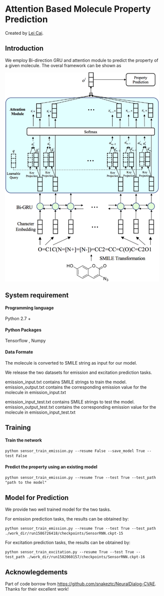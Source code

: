 
# Attention Based Molecule Property Prediction

Created by [Lei Cai](https://www.eecs.wsu.edu/~lcai/).

## Introduction

We employ Bi-direction GRU and attention module to predict the property of a given molecule. The overal framework can be shown as 

![model](./figures/framework.png)


## System requirement

#### Programming language
Python 2.7 +

#### Python Packages
Tensorflow , Numpy

#### Data Formate

The molecule is converted to SMILE string as input for our model.

We release the two datasets for emission and excitation prediction tasks.

emission_input.txt contains SMILE strings to train the model.
emission_output.txt contains the corresponding emission value for the molecule in emission_input.txt

emission_input_test.txt contains SMILE strings to test the model.
emission_output_test.txt contains the corresponding emission value for the molecule in emission_input_test.txt

## Training 

#### Train the network

```
python sensor_train_emission.py --resume False --save_model True --test False
```

#### Predict the property using an existing model

```
python sensor_train_emission.py --resume True --test True --test_path "path to the model"
```

## Model for Prediction

We provide two well trained model for the two tasks.

For emission prediction tasks, the results can be obtained by:

```
python sensor_train_emission.py --resume True --test True --test_path ./work_dir/run1586726418/checkpoints/SensorRNN.ckpt-15
```

For excitation prediction tasks, the results can be obtained by:

```
python sensor_train_excitation.py --resume True --test True --test_path ./work_dir/run1582060157/checkpoints/SensorRNN.ckpt-16
```


## Acknowlegdements

Part of code borrow from https://github.com/snakeztc/NeuralDialog-CVAE. Thanks for their excellent work!

